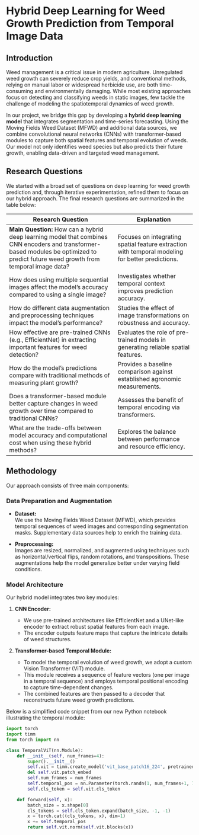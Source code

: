 # Hybrid Deep Learning for Weed Growth Prediction from Temporal Image Data

## Introduction

Weed management is a critical issue in modern agriculture. Unregulated weed growth can severely reduce crop yields, and conventional methods, relying on manual labor or widespread herbicide use, are both time-consuming and environmentally damaging. While most existing approaches focus on detecting and classifying weeds in static images, few tackle the challenge of modeling the spatiotemporal dynamics of weed growth.

In our project, we bridge this gap by developing a **hybrid deep learning model** that integrates segmentation and time-series forecasting. Using the Moving Fields Weed Dataset (MFWD) and additional data sources, we combine convolutional neural networks (CNNs) with transformer-based modules to capture both spatial features and temporal evolution of weeds. Our model not only identifies weed species but also predicts their future growth, enabling data-driven and targeted weed management.

## Research Questions

We started with a broad set of questions on deep learning for weed growth prediction and, through iterative experimentation, refined them to focus on our hybrid approach. The final research questions are summarized in the table below:

| Research Question | Explanation |
|-------------------|-------------|
| **Main Question:** How can a hybrid deep learning model that combines CNN encoders and transformer-based modules be optimized to predict future weed growth from temporal image data? | Focuses on integrating spatial feature extraction with temporal modeling for better predictions. |
| How does using multiple sequential images affect the model’s accuracy compared to using a single image? | Investigates whether temporal context improves prediction accuracy. |
| How do different data augmentation and preprocessing techniques impact the model’s performance? | Studies the effect of image transformations on robustness and accuracy. |
| How effective are pre-trained CNNs (e.g., EfficientNet) in extracting important features for weed detection? | Evaluates the role of pre-trained models in generating reliable spatial features. |
| How do the model’s predictions compare with traditional methods of measuring plant growth? | Provides a baseline comparison against established agronomic measurements. |
| Does a transformer-based module better capture changes in weed growth over time compared to traditional CNNs? | Assesses the benefit of temporal encoding via transformers. |
| What are the trade-offs between model accuracy and computational cost when using these hybrid methods? | Explores the balance between performance and resource efficiency. |

## Methodology

Our approach consists of three main components:

### Data Preparation and Augmentation

- **Dataset:**  
  We use the Moving Fields Weed Dataset (MFWD), which provides temporal sequences of weed images and corresponding segmentation masks. Supplementary data sources help to enrich the training data.
  
- **Preprocessing:**  
  Images are resized, normalized, and augmented using techniques such as horizontal/vertical flips, random rotations, and transpositions. These augmentations help the model generalize better under varying field conditions.

### Model Architecture

Our hybrid model integrates two key modules:

1. **CNN Encoder:**  
   - We use pre-trained architectures like EfficientNet and a UNet-like encoder to extract robust spatial features from each image.
   - The encoder outputs feature maps that capture the intricate details of weed structures.

2. **Transformer-based Temporal Module:**  
   - To model the temporal evolution of weed growth, we adopt a custom Vision Transformer (ViT) module.
   - This module receives a sequence of feature vectors (one per image in a temporal sequence) and employs temporal positional encoding to capture time-dependent changes.
   - The combined features are then passed to a decoder that reconstructs future weed growth predictions.

Below is a simplified code snippet from our new Python notebook illustrating the temporal module:

```python
import torch
import timm
from torch import nn

class TemporalViT(nn.Module):
    def __init__(self, num_frames=4):
        super().__init__()
        self.vit = timm.create_model('vit_base_patch16_224', pretrained=True, num_classes=0)
        del self.vit.patch_embed
        self.num_frames = num_frames
        self.temporal_pos = nn.Parameter(torch.randn(1, num_frames+1, 768))
        self.cls_token = self.vit.cls_token

    def forward(self, x):
        batch_size = x.shape[0]
        cls_tokens = self.cls_token.expand(batch_size, -1, -1)
        x = torch.cat((cls_tokens, x), dim=1)
        x += self.temporal_pos
        return self.vit.norm(self.vit.blocks(x))

